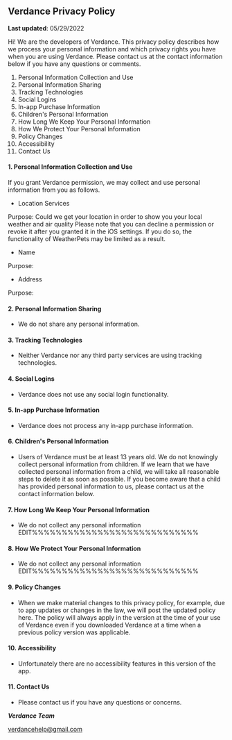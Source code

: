 ## <a name="markdown-pane"></a>Verdance Privacy Policy
**Last updated**: 05/29/2022

Hi! We are the developers of Verdance. This privacy policy describes how we process your personal information and which privacy rights you have when you are using Verdance. Please contact us at the contact information below if you have any questions or comments.

  1. Personal Information Collection and Use
  2. Personal Information Sharing
  3. Tracking Technologies
  4. Social Logins
  5. In-app Purchase Information
  6. Children's Personal Information
  7. How Long We Keep Your Personal Information
  8. How We Protect Your Personal Information
  9. Policy Changes
  10. Accessibility
  11. Contact Us
 

#### 1. Personal Information Collection and Use
If you grant Verdance permission, we may collect and use personal information from you as follows.
 - Location Services
 
Purpose: Could we get your location in order to show you your local weather and air quality
Please note that you can decline a permission or revoke it after you granted it in the iOS settings. If you do so, the functionality of WeatherPets may be limited as a result.

- Name

Purpose:

- Address

Purpose:
   
#### 2. Personal Information Sharing
- We do not share any personal information.
#### 3. Tracking Technologies
- Neither Verdance nor any third party services are using tracking technologies.     

#### 4. Social Logins
- Verdance does not use any social login functionality.

#### 5. In-app Purchase Information

- Verdance does not process any in-app purchase information.

#### 6. Children's Personal Information

- Users of Verdance must be at least 13 years old. We do not knowingly collect personal information from children. If we learn that we have collected personal information from a child, we will take all reasonable steps to delete it as soon as possible. If you become aware that a child has provided personal information to us, please contact us at the contact information below.

#### 7. How Long We Keep Your Personal Information

 - We do not collect any personal information EDIT%%%%%%%%%%%%%%%%%%%%%%%%%%%%

#### 8. How We Protect Your Personal Information

- We do not collect any personal information EDIT%%%%%%%%%%%%%%%%%%%%%%%%%%%%

#### 9. Policy Changes

- When we make material changes to this privacy policy, for example, due to app updates or changes in the law, we will post the updated policy here. The policy will always apply in the version at the time of your use of Verdance even if you downloaded Verdance at a time when a previous policy version was applicable.

#### 10. Accessibility

- Unfortunately there are no accessibility features in this version of the app.

#### 11. Contact Us

- Please contact us if you have any questions or concerns.

***Verdance Team***

verdancehelp@gmail.com


	
